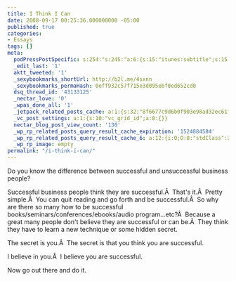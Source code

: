 ```yaml
---
title: I Think I Can
date: 2008-09-17 00:25:36.000000000 -05:00
published: true
categories:
- Essays
tags: []
meta:
  podPressPostSpecific: s:254:"s:245:"a:6:{s:15:"itunes:subtitle";s:15:"##PostExcerpt##";s:14:"itunes:summary";s:15:"##PostExcerpt##";s:15:"itunes:keywords";s:17:"##WordPressCats##";s:13:"itunes:author";s:10:"##Global##";s:15:"itunes:explicit";s:2:"No";s:12:"itunes:block";s:2:"No";}";";
  _edit_last: '1'
  aktt_tweeted: '1'
  _sexybookmarks_shortUrl: http://b2l.me/4sxnn
  _sexybookmarks_permaHash: 0eff932c57f715e3d095ebf0ed652cd0
  dsq_thread_id: '43133125'
  _nectar_love: '0'
  _wpas_done_all: '1'
  _jetpack_related_posts_cache: a:1:{s:32:"8f6677c9d6b0f903e98ad32ec61f8deb";a:2:{s:7:"expires";i:1498734645;s:7:"payload";a:3:{i:0;a:1:{s:2:"id";i:178;}i:1;a:1:{s:2:"id";i:1041;}i:2;a:1:{s:2:"id";i:744;}}}}
  _vc_post_settings: a:1:{s:10:"vc_grid_id";a:0:{}}
  nectar_blog_post_view_count: '130'
  _wp_rp_related_posts_query_result_cache_expiration: '1524884584'
  _wp_rp_related_posts_query_result_cache_6: a:12:{i:0;O:8:"stdClass":2:{s:7:"post_id";s:4:"1513";s:5:"score";s:17:"85.59887649929348";}i:1;O:8:"stdClass":2:{s:7:"post_id";s:4:"1321";s:5:"score";s:17:"68.35848706534132";}i:2;O:8:"stdClass":2:{s:7:"post_id";s:3:"713";s:5:"score";s:18:"54.478472419792176";}i:3;O:8:"stdClass":2:{s:7:"post_id";s:3:"364";s:5:"score";s:17:"51.04581730860761";}i:4;O:8:"stdClass":2:{s:7:"post_id";s:4:"2774";s:5:"score";s:16:"50.8717945549808";}i:5;O:8:"stdClass":2:{s:7:"post_id";s:4:"1399";s:5:"score";s:17:"50.23488709272695";}i:6;O:8:"stdClass":2:{s:7:"post_id";s:3:"690";s:5:"score";s:17:"50.23488709272695";}i:7;O:8:"stdClass":2:{s:7:"post_id";s:4:"4546";s:5:"score";s:17:"48.86253007035113";}i:8;O:8:"stdClass":2:{s:7:"post_id";s:4:"1363";s:5:"score";s:16:"46.8701647264309";}i:9;O:8:"stdClass":2:{s:7:"post_id";s:3:"707";s:5:"score";s:17:"44.89426734621409";}i:10;O:8:"stdClass":2:{s:7:"post_id";s:4:"1192";s:5:"score";s:18:"42.901902002293866";}i:11;O:8:"stdClass":2:{s:7:"post_id";s:3:"664";s:5:"score";s:18:"42.901902002293866";}}
  _wp_rp_image: empty
permalink: "/i-think-i-can/"
---
```

Do you know the difference between successful and unsuccessful business people?

Successful business people think they are successful.Â  That's it.Â  Pretty simple.Â  You can quit reading and go forth and be successful.Â  So why are there so many how to be successful books/seminars/conferences/ebooks/audio program...etc?Â  Because a great many people don't believe they are successful or can be.Â  They think they have to learn a new technique or some hidden secret.

The secret is you.Â  The secret is that you think you are successful.

I believe in you.Â  I believe you are successful.

Now go out there and do it.

